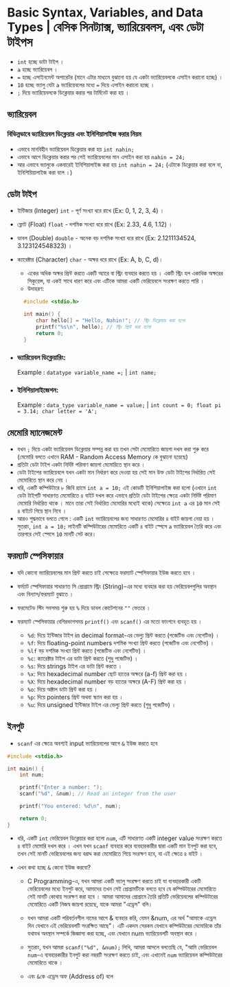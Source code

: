 # Basic Syntax, Variables, and Data Types | বেসিক সিনট্যাক্স, ভ্যারিয়েবলস, এবং ডেটা টাইপস

- `int` হচ্ছে ডাটা টাইপ ।
- `a` হচ্ছে ভ্যারিয়েবল ।
- `=` হচ্ছে এসাইনমেন্ট অপারেটর (মানে এটার মাধ্যমে বুঝানো হয় যে একটা ভ্যারিয়েবলকে এসাইন করানো হচ্ছে) ।
- `10` হচ্ছে ভ্যালু যেটা `a` ভ্যারিয়েবলের মধ্যে `=` দিয়ে এসাইন করানো হচ্ছে ।
- `;` দিয়ে ভ্যারিয়েবলকে ডিক্লেয়ার করার পর টার্মিনেট করা হয় ।

## ভ্যারিয়েবল

### বিভিন্নভাবে ভ্যারিয়েবল ডিক্লেয়ার এবং ইনিশিয়ালাইজ করার নিয়ম

- এভাবে মানবিহীন ভ্যারিয়েবল ডিক্লেয়ার করা হয় `int nahin;`
- এভাবে আগে ডিক্লেয়ার করার পর সেই ভ্যারিয়েবলের মান এসাইন করা হয় `nahin = 24;`
- আর এভাবে ভ্যালুকে একবারেই ইনিশিয়ালাইজ করা হয় `int nahin = 24;` (এটাকে ডিক্লেয়ার করা বলে না, ইনিশিয়িয়ালাইজ করা বলে ।)

## ডেটা টাইপ

- ইন্টিজার (Integer) `int` - পূর্ণ সংখ্যা ধরে রাখে (Ex: 0, 1, 2, 3, 4) ।
- ফ্লোট (Float) `float` - দশমিক সংখ্যা ধরে রাখে (Ex: 2.33, 4.6, 1.12) ।
- ডাবল (Double) `double` - অনেক বড় দশমিক সংখ্যা ধরে রাখে (Ex: 2.1211134524, 3.123124548323) ।
- ক্যারেক্টার (Character) `char` - অক্ষর ধরে রাখে (Ex: A, b, C, d)।

  - একের অধিক অক্ষর প্রিন্ট করতে একটি অ্যারে বা স্ট্রিং ব্যবহার করতে হয় । একটি স্ট্রিং হল একাধিক অক্ষরের সিকুয়েন্স, যা একই সাথে ধারণ করে এবং এটিকে আমরা একটি ভেরিয়েবলে সংরক্ষণ করতে পারি ।
  - উদাহরণ:

  ```c
    #include <stdio.h>

    int main() {
        char hello[] = "Hello, Nahin!"; // স্ট্রিং ডিক্লেয়ার করা হলো
        printf("%s\n", hello); // স্ট্রিং প্রিন্ট করা হলো
        return 0;
    }
  ```

- ### ভ্যারিয়েবল ডিক্লেয়ারিং:
  Example : `datatype variable_name =;` | `int name;`
- ### ইনিশিয়ালাইজেশন:
  Example : `data_type variable_name = value;` | `int count = 0; float pi = 3.14; char letter = 'A';`

## মেমোরি ম্যানেজমেন্ট

- যখন `;` দিয়ে একটা ভ্যারিয়েবল ডিক্লেয়ার সম্পন্ন করা হয় তখন সেটা মেমোরিতে জায়গা দখল করা শুরু করে (মেমোরি বলতে এখানে RAM - Random Access Memory কে বুঝানো হয়েছে)
- প্রতিটা ডেটা টাইপ একটা নির্দিষ্ট পরিমাণ জায়গা মেমোরিতে স্থান করে ।
- ডেটা টাইপের ভ্যারিয়েবলে যখন একটা মান নির্ধারণ করে দেওয়া হয় সেই মান উক্ত ডেটা টাইপের নির্ধারিত সেই মেমোরিতে স্থান করে নেয় ।
- ধরি, একটি কম্পিউটারে ৮ জিবি র‍্যামে `int a = 10;` এই কোডটি ইনিশিয়ালাইজ করা হলো (এখানে `int` ডেটা টাইপটি সাধারণত মেমোরিতে ৪ বাইট দখল করে এভাবে প্রতিটা ডেটা টাইপের ক্ষেত্রে একটা নির্দিষ্ট পরিমাণ মেমোরি নির্ধারিত থাকে । মানে তারা সেই নির্ধারিত মেমোরির মধ্যেই থাকে) সেক্ষেত্রে `int a` এর `10` মান সেই ৪ বাইটে গিয়ে স্থান নিবে ।
- আরও শুদ্ধভাবে বলতে গেলে : একটি `int` ভ্যারিয়েবলের জন্য সাধারণত মেমোরির ৪ বাইট জায়গা নেয়া হয় । সুতরাং, `int a = 10;` লাইনটি কম্পিউটারের মেমোরিতে একটি ৪ বাইট স্পেসে `a` ভ্যারিয়েবল তৈরি করে এবং তারপরে সেই স্পেসে `10` মানটি সেট করে।

## ফরম্যাট স্পেসিফায়ার

- যদি কোনো ভ্যারিয়েবলের মান প্রিন্ট করতে চাই সেক্ষেত্রে ফরম্যাট স্পেসিফায়ার ইউজ করতে হবে ।
- ফর্ম্যাট স্পেসিফায়ার সাধারণত সি প্রোগ্রামে স্ট্রিং (String)-এর মধ্যে ব্যবহার করা হয় ভেরিয়েবলগুলির অবস্থান এবং বিন্যাস/ফরম্যাট বুঝাতে ।
- ফরমেটেড স্টিং সবসময় শুরু হয় `%` দিয়ে ডাবল কোটেশনের `""` ভেতরে ।
- ফরম্যাট স্পেসিফায়ার বেশিরভাগসময় `printf()` এবং `scanf()` এর মতো ফাংশনে ব্যবহৃত হয় ।

  - `%d`: দিয়ে ইন্টিজার টাইপ in decimal format-এর ভেল্যু প্রিন্ট কর‍তে (পজেটিভ এবং নেগেটিভ) ।
  - `%f`: দিয়ে floating-point numbers দশমিক সংখ্যা প্রিন্ট করতে (পজেটিভ এবং নেগেটিভ) ।
  - `%lf` বড় দশমিক সংখ্যা প্রিন্ট করতে (পজেটিভ এবং নেগেটিভ) ।
  - `%c`: ক্যারেক্টার টাইপ এর ডাটা প্রিন্ট করতে (শুধু পজেটিভ) ।
  - `%s`: দিয়ে strings টাইপ এর ডাটা প্রিন্ট করতে ।
  - `%x`: দিয়ে hexadecimal number ছোট হাতের অক্ষরে (a-f) প্রিন্ট করা হয় ।
  - `%X`: দিয়ে hexadecimal number বড় হাতের অক্ষরে (A-F) প্রিন্ট করা হয় ।
  - `%o`: দিয়ে অক্টাল ডাটা প্রিন্ট করা হয় ।
  - `%p`: দিয়ে pointers প্রিন্ট অথবা স্ক্যান করা হয় ।
  - `%u`: দিয়ে unsigned ইন্টিজার টাইপ এর ভেল্যু প্রিন্ট কর‍তে (শুধু পজেটিভ) ।

## ইনপুট

- `scanf` এর ক্ষেত্রে অবশ্যই input ভ্যারিয়েবলের আগে `&` ইউজ করতে হবে

```c
#include <stdio.h>

int main() {
    int num;

    printf("Enter a number: ");
    scanf("%d", &num); // Read an integer from the user

    printf("You entered: %d\n", num);

    return 0;
}
```

- ধরি, একটি `int` ভেরিয়েবল ডিক্লেয়ার করা হলো `num`, এটি সাধারণত একটি integer value সংরক্ষণ করতে ৪ বাইট মেমোরি দখল করে । এখন যখন `scanf` ব্যবহার করে ব্যবহারকারীর দ্বারা একটি মান ইনপুট করা হবে, তখন সেই মানটি ভেরিয়েবলের জন্য বরাদ্দ করা মেমোরিতে গিয়ে সংরক্ষণ হবে, যা এই ক্ষেত্রে ৪ বাইট ।
- এখন কথা হচ্ছে `&` কেনো ইউজ করবো?

  - C Programming-এ, যখন আমরা একটি ভ্যালু সংরক্ষণ করতে চাই যা ব্যবহারকারী একটি ভেরিয়েবলের মধ্যে ইনপুট করে, আমাদের তখন সেই প্রোগ্রামটিকে বলতে হবে যে কম্পিউটারের মেমোরিতে সেই মানটি কোথায় সংরক্ষণ করা হবে । আমরা আমাদের প্রোগ্রামে তৈরি প্রতিটি ভেরিয়েবলের কম্পিউটারের মেমোরিতে একটি নিজস্ব জায়গা রয়েছে, যাকে আমরা "এড্রেস" বলি।

  - যখন আমরা একটি পরিবর্তনশীল নামের আগে & ব্যবহার করি, যেমন &num, এর অর্থ "আমাকে এড্রেস দিন যেখানে এই ভেরিয়েবলটি সংরক্ষিত আছে"। এটি একদম সেরকম যেখানে কম্পিউটারের মেমোরিকে তাঁর যথাযথ অবস্থান সম্পর্কে জিজ্ঞাসা করা হচ্ছে, এবং যেখানে num ভ্যারিয়েবলটি অবস্থান করে ।

  - সুতরাং, যখন আমরা `scanf("%d", &num);` লিখি, আমরা আসলে বলতেছি যে, "আমি ভেরিয়েবল `num`-এ ব্যবহারকারীর ইনপুট করা নম্বরটি সংরক্ষণ করতে চাই, এবং এখানেই `num` ভ্যারিয়েবল কম্পিউটারের মেমোরিতে থাকে ।

  - এবং `&`কে এড্রেস অফ (Address of) বলে
